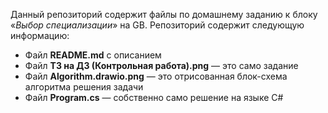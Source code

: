 Данный репозиторий содержит файлы по домашнему заданию к блоку «_Выбор специализации_» на GB.
Репозиторий содержит следующую информацию:
* Файл **README.md** с описанием
* Файл **ТЗ на ДЗ (Контрольная работа).png** — это само задание
* Файл **Algorithm.drawio.png** — это отрисованная блок-схема алгоритма решения задачи
* Файл **Program.cs** — собственно само решение на языке C#
